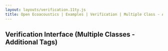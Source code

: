 ```yaml
---
layout: layouts/verification.11ty.js
title: Open Ecoacoustics | Examples | Verification | Multiple Class - Additional Tags
---
```


<h2 class="grid-title">Verification Interface (Multiple Classes - Additional Tags)</h2>

<oe-verification-grid id="verification-grid" grid-size="8">
  <oe-verification verified="true" shortcut="y"></oe-verification>
  <oe-verification verified="true" additional-tags="land, male" shortcut="g"></oe-verification>
  <oe-verification verified="true" additional-tags="land, female" shortcut="h"></oe-verification>
  <oe-verification verified="true" additional-tags="flight, male" shortcut="j"></oe-verification>
  <oe-verification verified="true" additional-tags="flight, female" shortcut="k"></oe-verification>
  <oe-verification verified="false" shortcut="n"></oe-verification>

  <oe-data-source slot="data-source" for="verification-grid" src="/public/kaleidoscope.csv" local>
  </oe-data-source>
</oe-verification-grid>
